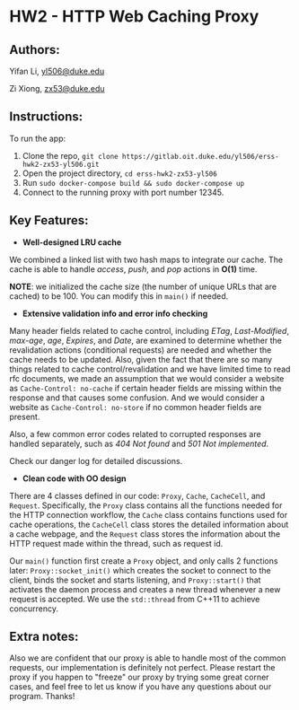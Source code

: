 # HW2 - HTTP Web Caching Proxy

## Authors: 

 Yifan Li, yl506@duke.edu
 
 Zi Xiong, zx53@duke.edu

## Instructions:


To run the app: 
1. Clone the repo, `git clone https://gitlab.oit.duke.edu/yl506/erss-hwk2-zx53-yl506.git`
2. Open the project directory, `cd erss-hwk2-zx53-yl506`
3. Run `sudo docker-compose build && sudo docker-compose up`
4. Connect to the running proxy with port number 12345.

## Key Features:

- **Well-designed LRU cache**

We combined a linked list with two hash maps to integrate our cache. The cache is able to handle *access*, *push*, and *pop* actions in **O(1)** time.

**NOTE**: we initialized the cache size (the number of unique URLs that are cached) to be 100. You can modify this in `main()` if needed.

- **Extensive validation info and error info checking**

Many header fields related to cache control, including *ETag*, *Last-Modified*, *max-age*, *age*, *Expires*, and *Date*, are examined to determine whether
the revalidation actions (conditional requests) are needed and whether the cache needs to be updated. 
Also, given the fact that there are so many things related to cache control/revalidation and we have limited time to read rfc 
documents, we made an assumption that we would consider a website as `Cache-Control: no-cache` if certain header fields are missing within the 
response and that causes some confusion. And we would consider a website as `Cache-Control: no-store` if no common header fields are present.

Also, a few common error codes related to corrupted responses are handled separately, such as *404 Not found* and *501 Not implemented*. 

Check our danger log for detailed discussions.

- **Clean code with OO design**

There are 4 classes defined in our code: `Proxy`, `Cache`, `CacheCell`, and `Request`. Specifically, the `Proxy` class contains all the functions needed for the 
HTTP connection workflow, the `Cache` class contains functions used for cache operations, the `CacheCell` class stores the detailed information about a 
cache webpage, and the `Request` class stores the information about the HTTP request made within the thread, such as request id.

Our `main()` function first create a `Proxy` object, and only calls 2 functions later: `Proxy::socket_init()` which creates the socket to connect to the
client, binds the socket and starts listening, and `Proxy::start()` that activates the daemon process and creates a new thread whenever a new request is
accepted. We use the `std::thread` from C++11 to achieve concurrency.


## Extra notes:

Also we are confident that our proxy is able to handle most of the common requests, our implementation is definitely not perfect. Please restart the
proxy if you happen to "freeze" our proxy by trying some great corner cases, and feel free to let us know if you have any questions about our program.
Thanks!




